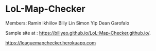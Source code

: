 # LoL-Map-Checker
Members:
Ramin Ikhiilov
Billy Lin
Simon Yip
Dean Garofalo

Sample site at : https://billyeo.github.io/LoL-Map-Checker.github.io/.

https://leaguemapchecker.herokuapp.com
